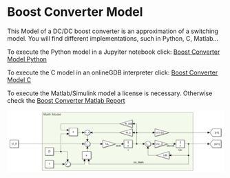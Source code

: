 # Boost Converter Model
This Model of a DC/DC boost converter is an approximation of a switching model.
You will find different implementations, such in Python, C, Matlab...

To execute the Python model in a Jupyiter notebook click: [Boost Converter Model Python](https://colab.research.google.com/drive/17blXxhXYZGddtZxGlVVpSNVU4JS4_cxu?usp=sharing)

To execute the C model in an onlineGDB interpreter click: [Boost Converter Model C](https://onlinegdb.com/6iAW8Ta4o)

To execute the Matlab/Simulink model a license is necessary. Otherwise check the [Boost Converter Matlab Report](./Boost_Converter_Report.pdf)

![Boost Converter Model](https://raw.githubusercontent.com/bueroingleuering/Boost_Converter/main/Boost_Converter_Math_Model.png)

